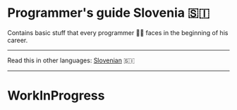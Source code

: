 # Programmer's guide Slovenia :slovenia:
Contains basic stuff that every programmer :man_technologist: faces in the beginning of his career.
___
Read this in other languages: [Slovenian](README.md) :slovenia:
___

# WorkInProgress